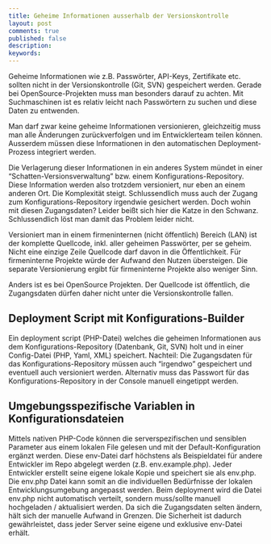 ```yaml
---
title: Geheime Informationen ausserhalb der Versionskontrolle
layout: post
comments: true
published: false
description: 
keywords: 
---
```


Geheime Informationen wie z.B. Passwörter, API-Keys, Zertifikate etc. sollten nicht in der Versionskontrolle (Git, SVN) gespeichert werden. Gerade bei OpenSource-Projekten muss man besonders darauf zu achten. Mit Suchmaschinen ist es relativ leicht nach Passwörtern zu suchen und diese Daten zu entwenden.

Man darf zwar keine geheime Informationen versionieren, gleichzeitig muss man alle Änderungen zurückverfolgen und im Entwicklerteam teilen können. Ausserdem müssen diese Informationen in den automatischen Deployment-Prozess integriert werden.

Die Verlagerung dieser Informationen in ein anderes System mündet in einer “Schatten-Versionsverwaltung” bzw. einem Konfigurations-Repository. Diese Information werden also trotzdem versioniert, nur eben an einem anderen Ort. Die Komplexität steigt. Schlussendlich muss auch der Zugang zum Konfigurations-Repository irgendwie gesichert werden. Doch wohin mit diesen Zugangsdaten? Leider beißt sich hier die Katze in den Schwanz. Schlussendlich löst man damit das Problem leider nicht.

Versioniert man in einem firmeninternen (nicht öffentlich) Bereich (LAN) ist der komplette Quellcode, inkl. aller geheimen Passwörter, per se geheim. Nicht eine einzige Zeile Quellcode darf davon in die Öffentlichkeit. Für firmeninterne Projekte würde der Aufwand den Nutzen übersteigen. Die separate Versionierung ergibt für firmeninterne Projekte also weniger Sinn.

Anders ist es bei OpenSource Projekten. Der Quellcode ist öffentlich, die Zugangsdaten dürfen daher nicht unter die Versionskontrolle fallen.

## Deployment Script mit Konfigurations-Builder

Ein deployment script (PHP-Datei) welches die geheimen Informationen aus dem Konfigurations-Repository (Datenbank, Git, SVN) holt und in einer Config-Datei (PHP, Yaml, XML) speichert. Nachteil: Die Zugangsdaten für das Konfigurations-Repository müssen auch “irgendwo” gespeichert und eventuell auch versioniert werden. Alternativ muss das Passwort für das Konfigurations-Repository in der Console manuell eingetippt werden.

## Umgebungsspezifische Variablen in Konfigurationsdateien

Mittels nativen PHP-Code können die serverspezifischen und sensiblen Parameter aus einem lokalen File gelesen und mit der Default-Konfiguration ergänzt werden. Diese env-Datei darf höchstens als Beispieldatei für andere Entwickler im Repo abgelegt werden (z.B. env.example.php). Jeder Entwickler erstellt seine eigene lokale Kopie und speichert sie als env.php. Die env.php Datei kann somit an die individuellen Bedürfnisse der lokalen Entwicklungsumgebung angepasst werden. Beim deployment wird die Datei env.php nicht automatisch verteilt, sondern muss/sollte manuell hochgeladen / aktualisiert werden. Da sich die Zugangsdaten selten ändern, hält sich der manuelle Aufwand in Grenzen. Die Sicherheit ist dadurch gewährleistet, dass jeder Server seine eigene und exklusive env-Datei erhält.